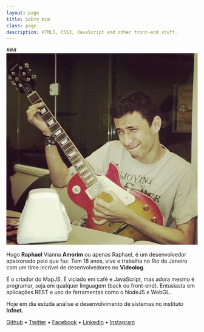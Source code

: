 ```yaml
---
layout: page
title: Sobre mim
class: page
description: HTML5, CSS3, JavaScript and other front-end stuff.
---
```


###<img src='/assets/images/rapha.jpg' />

Hugo **Raphael** Vianna **Amorim** ou apenas Raphael, é um desenvolvedor
apaixonado pelo que faz. Tem 18 anos, vive e trabalha no Rio de Janeiro com um time incrível de desenvolvedores no **Videolog**.

É o criador do MapJS. É viciado em café e JavaScript, mas adora mesmo é programar, seja em qualquer linguagem (back ou front-end). Entusiasta em aplicações REST e uso de ferramentas como o NodeJS e WebGL.

Hoje em dia estuda análise e desenvolvimento de sistemas no instituto **Infnet**.

<p class="social-links">
	<a href="https://github.com/raphamorim" target="_blank">Github</a> •
	<a href="https://twitter.com/_raphamorim" target="_blank">Twitter</a> •
	<a href="https://www.facebook.com/hugoraphael" target="_blank">Facebook</a> •
	<a href="http://www.linkedin.com/in/hugoraphael" target="_blank">Linkedin</a> •
	<a href="http://instagram.com/rapha2morim" target="_blank">Instagram</a>
</p>